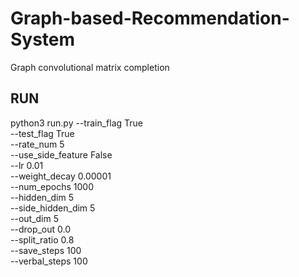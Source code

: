 # Graph-based-Recommendation-System
Graph convolutional matrix completion

## RUN
python3 run.py --train_flag True \
                --test_flag True \
                --rate_num 5 \
                --use_side_feature False \
                --lr 0.01 \
                --weight_decay 0.00001 \
                --num_epochs 1000 \
                --hidden_dim 5 \
                --side_hidden_dim 5 \
                --out_dim 5 \
                --drop_out 0.0 \
                --split_ratio 0.8 \
                --save_steps 100 \
                --verbal_steps 100
